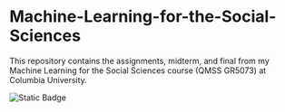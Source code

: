 # Machine-Learning-for-the-Social-Sciences
This repository contains the assignments, midterm, and final from my Machine Learning for the Social Sciences course (QMSS GR5073) at Columbia University. 

![Static Badge](https://img.shields.io/badge/Python)
